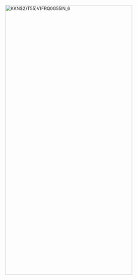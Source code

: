 <img width="409" height="864" alt="KKN$2}T55)V(FRQ0G55IN_6" src="https://github.com/user-attachments/assets/5b67f64a-3cc7-4196-9de7-658e44daf03a" />
